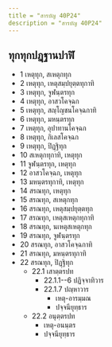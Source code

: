 ```yaml
---
title = "สารบัญ 40P24"
description = "สารบัญ 40P24"
---
```


## ทุกทุกปฏฺฐานปาฬิ

- 1 เหตุทุก, สเหตุกทุก
- 2 เหตุทุก, เหตุสมฺปยุตฺตทุกาทิ
- 3 เหตุทุก, จูฬนฺตรทุก
- 4 เหตุทุก, อาสวโคจฺฉก
- 5 เหตุทุก, สญฺโญชนโคจฺฉกาทิ
- 6 เหตุทุก, มหนฺตรทุก
- 7 เหตุทุก, อุปาทานโคจฺฉก
- 8 เหตุทุก, กิเลสโคจฺฉก
- 9 เหตุทุก, ปิฏฺฐิทุก
- 10 สเหตุกทุกาทิ, เหตุทุก
- 11 จูฬนฺตรทุก, เหตุทุก
- 12 อาสวโคจฺฉก, เหตุทุก
- 13 มหนฺตรทุกาทิ, เหตุทุก
- 14 สรณทุก, เหตุทุก
- 15 สรณทุก, สเหตุกทุก
- 16 สรณทุก, เหตุสมฺปยุตฺตทุก
- 17 สรณทุก, เหตุสเหตุกทุกาทิ
- 18 สรณทุก, นเหตุสเหตุกทุก
- 19 สรณทุก, จูฬนฺตรทุก
- 20 สรณทุก, อาสวโคจฺฉกาทิ
- 21 สรณทุก, มหนฺตรทุกาทิ
- 22 สรณทุก, ปิฏฺฐิทุก
  - 22.1 เสาตฺตรปท
    - 22.1.1--6 ปฏิจฺจาทิวาร
    - 22.1.7 ปญฺหาวาร
      - เหตุ-อารมฺมณ
      - ปจฺจนียุทฺธาร
  - 22.2 อนุตฺตรปท
    - เหตุ-อนนฺตร
    - ปจฺจนียุทฺธาร